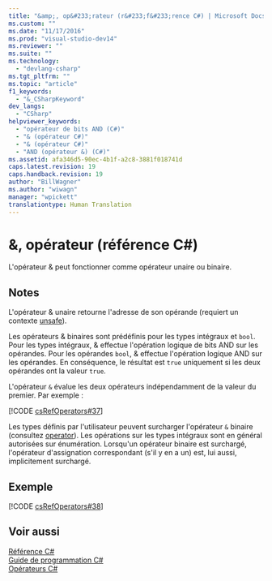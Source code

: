 ```yaml
---
title: "&amp;, op&#233;rateur (r&#233;f&#233;rence C#) | Microsoft Docs"
ms.custom: ""
ms.date: "11/17/2016"
ms.prod: "visual-studio-dev14"
ms.reviewer: ""
ms.suite: ""
ms.technology: 
  - "devlang-csharp"
ms.tgt_pltfrm: ""
ms.topic: "article"
f1_keywords: 
  - "&_CSharpKeyword"
dev_langs: 
  - "CSharp"
helpviewer_keywords: 
  - "opérateur de bits AND (C#)"
  - "& (opérateur C#)"
  - "& (opérateur C#)"
  - "AND (opérateur &) (C#)"
ms.assetid: afa346d5-90ec-4b1f-a2c8-3881f018741d
caps.latest.revision: 19
caps.handback.revision: 19
author: "BillWagner"
ms.author: "wiwagn"
manager: "wpickett"
translationtype: Human Translation
---
```

# &amp;, op&#233;rateur (r&#233;f&#233;rence C#)
L'opérateur & peut fonctionner comme opérateur unaire ou binaire.  
  
## Notes  
 L'opérateur & unaire retourne l'adresse de son opérande \(requiert un contexte [unsafe](../../../csharp/language-reference/keywords/unsafe.md)\).  
  
 Les opérateurs & binaires sont prédéfinis pour les types intégraux et `bool`.  Pour les types intégraux, & effectue l'opération logique de bits AND sur les opérandes.  Pour les opérandes `bool`, & effectue l'opération logique AND sur les opérandes. En conséquence, le résultat est `true` uniquement si les deux opérandes ont la valeur `true`.  
  
 L'opérateur `&` évalue les deux opérateurs indépendamment de la valeur du premier.  Par exemple :  
  
 [!CODE [csRefOperators#37](../CodeSnippet/VS_Snippets_VBCSharp/csrefOperators#37)]  
  
 Les types définis par l'utilisateur peuvent surcharger l'opérateur `&` binaire \(consultez [operator](../../../csharp/language-reference/keywords/operator.md)\).  Les opérations sur les types intégraux sont en général autorisées sur énumération.  Lorsqu'un opérateur binaire est surchargé, l'opérateur d'assignation correspondant \(s'il y en a un\) est, lui aussi, implicitement surchargé.  
  
## Exemple  
 [!CODE [csRefOperators#38](../CodeSnippet/VS_Snippets_VBCSharp/csrefOperators#38)]  
  
## Voir aussi  
 [Référence C\#](../../../csharp/language-reference/index.md)   
 [Guide de programmation C\#](../../../csharp/programming-guide/index.md)   
 [Opérateurs C\#](../../../csharp/language-reference/operators/index.md)